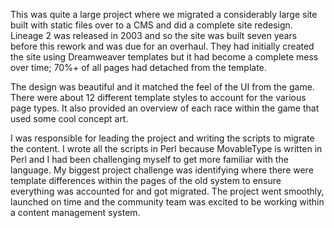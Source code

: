 This was quite a large project where we migrated a considerably large site built with static files over to a CMS and did a complete site redesign. Lineage 2 was released in 2003 and so the site was built seven years before this rework and was due for an overhaul. They had initially created the site using Dreamweaver templates but it had become a complete mess over time; 70%+ of all pages had detached from the template.

The design was beautiful and it matched the feel of the UI from the game. There were about 12 different template styles to account for the various page types. It also provided an overview of each race within the game that used some cool concept art.

I was responsible for leading the project and writing the scripts to migrate the content. I wrote all the scripts in Perl because MovableType is written in Perl and I had been challenging myself to get more familiar with the language. My biggest project challenge was identifying where there were template differences within the pages of the old system to ensure everything was accounted for and got migrated. The project went smoothly, launched on time and the community team was excited to be working within a content management system.
